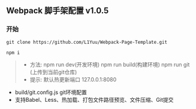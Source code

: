 <h2>Webpack 脚手架配置 v1.0.5</h2>
<h3>开始</h3>

```
git clone https://github.com/L1Yuu/Webpack-Page-Template.git

npm i 
```

> +  方法: npm run dev(开发环境) npm run build(构建环境) npm run git (上传到当前git仓库) 
> +  提示: 默认热更新端口 127.0.0.1:8080

+ build/git.config.js git环境配置
+ 支持Babel、Less、热加载、打包文件路径预览、文件压缩、Git提交
